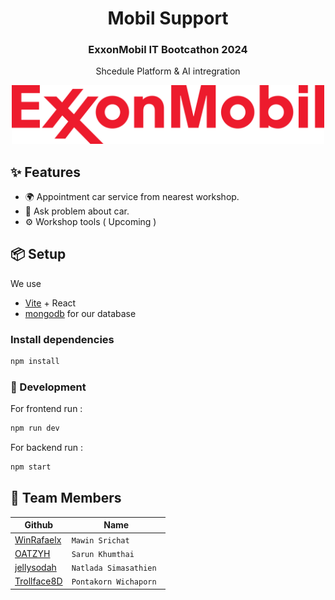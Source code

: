 <div align="center">
  <h1>Mobil Support</h1>
  <h3>ExxonMobil IT Bootcathon 2024</h3>
  <p>Shcedule Platform & AI intregration</p>
  <img width="500px" src="./.github/Exxon_Mobil_Logo.svg.png" alt="Exxon logo">
</div>

## ✨ Features

- 🌍 Appointment car service from nearest workshop.
- 💬 Ask problem about car.
- ⚙️ Workshop tools ( Upcoming )
## 📦 Setup
We use 
- [Vite](https://vitejs.dev/) + React
- [mongodb](https://www.mongodb.com/) for our database
### Install dependencies

```sh
npm install
```

### 🔨 Development
For frontend run :
```sh
npm run dev
```
For backend run :
```sh
npm start
```

## 👥 Team Members

| Github                                                | Name                   |
| ----------------------------------------------------- | ---------------------- |
| [WinRafaelx](https://github.com/WinRafaelx)           | `Mawin Srichat`        |
| [OATZYH](https://github.com/OATZYH)                   | `Sarun Khumthai`       |
| [jellysodah](https://github.com/jellysodah)           | `Natlada Simasathien`  |
| [Trollface8D](https://github.com/Trollface8D)         | `Pontakorn Wichaporn ` |
